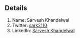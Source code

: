 ## Details

1. Name: Sarvesh Khandelwal   
2. Twitter: [sark2110](https://twitter.com/sark2110)   
3. LinkedIn: [Sarvesh Khandelwal](https://www.linkedin.com/in/sarveshkhandelwal/)   